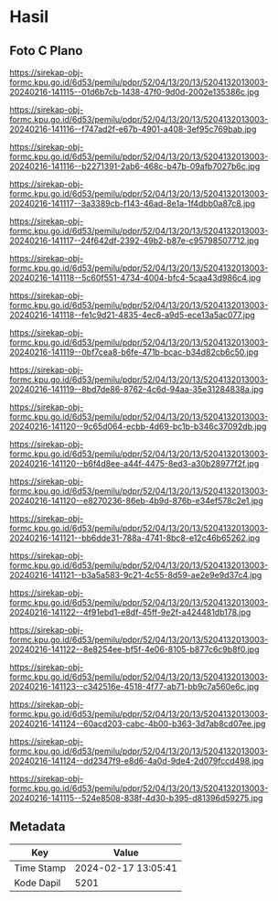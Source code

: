# Hasil

## Foto C Plano

https://sirekap-obj-formc.kpu.go.id/6d53/pemilu/pdpr/52/04/13/20/13/5204132013003-20240216-141115--01d6b7cb-1438-47f0-9d0d-2002e135386c.jpg

https://sirekap-obj-formc.kpu.go.id/6d53/pemilu/pdpr/52/04/13/20/13/5204132013003-20240216-141116--f747ad2f-e67b-4901-a408-3ef95c769bab.jpg

https://sirekap-obj-formc.kpu.go.id/6d53/pemilu/pdpr/52/04/13/20/13/5204132013003-20240216-141116--b2271391-2ab6-468c-b47b-09afb7027b6c.jpg

https://sirekap-obj-formc.kpu.go.id/6d53/pemilu/pdpr/52/04/13/20/13/5204132013003-20240216-141117--3a3389cb-f143-46ad-8e1a-1f4dbb0a87c8.jpg

https://sirekap-obj-formc.kpu.go.id/6d53/pemilu/pdpr/52/04/13/20/13/5204132013003-20240216-141117--24f642df-2392-49b2-b87e-c95798507712.jpg

https://sirekap-obj-formc.kpu.go.id/6d53/pemilu/pdpr/52/04/13/20/13/5204132013003-20240216-141118--5c60f551-4734-4004-bfc4-5caa43d986c4.jpg

https://sirekap-obj-formc.kpu.go.id/6d53/pemilu/pdpr/52/04/13/20/13/5204132013003-20240216-141118--fe1c9d21-4835-4ec6-a9d5-ece13a5ac077.jpg

https://sirekap-obj-formc.kpu.go.id/6d53/pemilu/pdpr/52/04/13/20/13/5204132013003-20240216-141119--0bf7cea8-b6fe-471b-bcac-b34d82cb6c50.jpg

https://sirekap-obj-formc.kpu.go.id/6d53/pemilu/pdpr/52/04/13/20/13/5204132013003-20240216-141119--8bd7de86-8762-4c6d-94aa-35e31284838a.jpg

https://sirekap-obj-formc.kpu.go.id/6d53/pemilu/pdpr/52/04/13/20/13/5204132013003-20240216-141120--9c65d064-ecbb-4d69-bc1b-b346c37092db.jpg

https://sirekap-obj-formc.kpu.go.id/6d53/pemilu/pdpr/52/04/13/20/13/5204132013003-20240216-141120--b6f4d8ee-a44f-4475-8ed3-a30b28977f2f.jpg

https://sirekap-obj-formc.kpu.go.id/6d53/pemilu/pdpr/52/04/13/20/13/5204132013003-20240216-141120--e8270236-86eb-4b9d-876b-e34ef578c2e1.jpg

https://sirekap-obj-formc.kpu.go.id/6d53/pemilu/pdpr/52/04/13/20/13/5204132013003-20240216-141121--bb6dde31-788a-4741-8bc8-e12c46b65262.jpg

https://sirekap-obj-formc.kpu.go.id/6d53/pemilu/pdpr/52/04/13/20/13/5204132013003-20240216-141121--b3a5a583-9c21-4c55-8d59-ae2e9e9d37c4.jpg

https://sirekap-obj-formc.kpu.go.id/6d53/pemilu/pdpr/52/04/13/20/13/5204132013003-20240216-141122--4f91ebd1-e8df-45ff-9e2f-a424481db178.jpg

https://sirekap-obj-formc.kpu.go.id/6d53/pemilu/pdpr/52/04/13/20/13/5204132013003-20240216-141122--8e8254ee-bf5f-4e06-8105-b877c6c9b8f0.jpg

https://sirekap-obj-formc.kpu.go.id/6d53/pemilu/pdpr/52/04/13/20/13/5204132013003-20240216-141123--c342516e-4518-4f77-ab71-bb9c7a560e6c.jpg

https://sirekap-obj-formc.kpu.go.id/6d53/pemilu/pdpr/52/04/13/20/13/5204132013003-20240216-141124--60acd203-cabc-4b00-b363-3d7ab8cd07ee.jpg

https://sirekap-obj-formc.kpu.go.id/6d53/pemilu/pdpr/52/04/13/20/13/5204132013003-20240216-141124--dd2347f9-e8d6-4a0d-9de4-2d079fccd498.jpg

https://sirekap-obj-formc.kpu.go.id/6d53/pemilu/pdpr/52/04/13/20/13/5204132013003-20240216-141115--524e8508-838f-4d30-b395-d81396d59275.jpg


## Metadata

| Key        | Value               |
| ---------- | ------------------- |
| Time Stamp | 2024-02-17 13:05:41 |
| Kode Dapil | 5201                |



